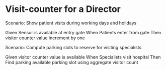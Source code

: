 # Visit-counter for a Director

Scenario: Show patient visits during working days and holidays

  Given Sensor is available at entry gate
  When Patients enter from gate
  Then visitor counter value increment by one

Scenario: Compute parking slots to reserve for visiting specialists

  Given visitor counter value is available
  When Specialists visit hospital
  Then Find parking available parking slot using aggregate visitor count

